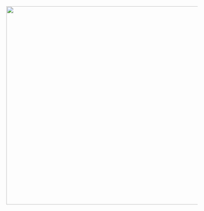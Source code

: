 <img src="https://tenor.com/ru/view/genshin-impact-baal-genshin-raiden-shogun-gif-23374728" width="850" height="525"/>
